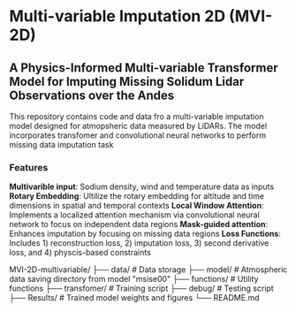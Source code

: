 # Multi-variable Imputation 2D (MVI-2D)
## A Physics-Informed Multi-variable Transformer Model for Imputing Missing Solidum Lidar Observations over the Andes
This repository contains code and data fro a multi-variable imputation model designed for atmopsheric data measured by LiDARs. The model incorporates transfomer and convolutional neural networks to perform missing data imputation task

### Features
**Multivarible input**: Sodium density, wind and temperature data as inputs
**Rotary Embedding**: Ultilize the rotary embedding for altitude and time dimensions in spatial and temporal contexts
**Local Window Attention**: Implements a localized attention mechanism via convolutional neural network to focus on independent data regions
**Mask-guided attention**: Enhances imputation by focusing on missing data regions
**Loss Functions**: Includes 1) reconstruction loss, 2) imputation loss, 3) second derivative loss, and 4) physcis-based constraints

MVI-2D-multivariable/
├── data/                    # Data storage
├── model/                   # Atmospheric data saving directory from model "msise00"
├── functions/               # Utility functions
├── transfomer/              # Training script
├── debug/                   # Testing script
├── Results/                 # Trained model weights and figures
└── README.md





